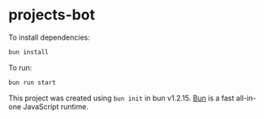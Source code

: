 # projects-bot

To install dependencies:

```bash
bun install
```

To run:

```bash
bun run start
```

This project was created using `bun init` in bun v1.2.15. [Bun](https://bun.sh) is a fast all-in-one JavaScript runtime.
